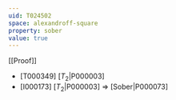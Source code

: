 ```yaml
---
uid: T024502
space: alexandroff-square
property: sober
value: true
---
```

[[Proof]]

* [T000349] [$T_2$|P000003]
* [I000173] [$T_2$|P000003] => [Sober|P000073]

